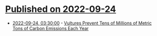# [Published on 2022-09-24](index.md)

* [2022-09-24, 03:30:00](https://news.slashdot.org/story/22/09/23/2123216/vultures-prevent-tens-of-millions-of-metric-tons-of-carbon-emissions-each-year?utm_source=rss1.0mainlinkanon&utm_medium=feed) - [Vultures Prevent Tens of Millions of Metric Tons of Carbon Emissions Each Year](https://news.slashdot.org/story/22/09/23/2123216/vultures-prevent-tens-of-millions-of-metric-tons-of-carbon-emissions-each-year?utm_source=rss1.0mainlinkanon&utm_medium=feed)
